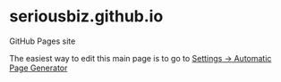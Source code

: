 # seriousbiz.github.io
GitHub Pages site

The easiest way to edit this main page is to go to [Settings -> Automatic Page Generator](https://github.com/seriousbiz/seriousbiz.github.io/generated_pages/new)
